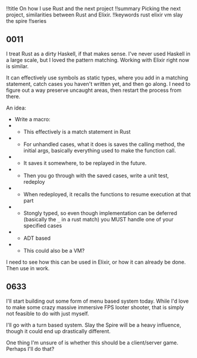 !!title On how I use Rust and the next project
!!summary Picking the next project, similarities between Rust and Elixir.
!!keywords rust elixir vm slay the spire
!!series

## 0011

I treat Rust as a dirty Haskell, if that makes sense. I've never used Haskell in a large scale, but I loved the pattern matching. Working with Elixir right now is similar. 

It can effectively use symbols as static types, where you add in a matching statement, catch cases you haven't written yet, and then go along. I need to figure out a way preserve uncaught areas, then restart the process from there.

An idea:
* Write a macro:
* * This effectively is a match statement in Rust
* * For unhandled cases, what it does is saves the calling method, the initial args, basically everything used to make the function call.
* * It saves it somewhere, to be replayed in the future.
* * Then you go through with the saved cases, write a unit test, redeploy
* * When redeployed, it recalls the functions to resume execution at that part
* * Stongly typed, so even though implementation can be deferred (basically the `_` in a rust match) you MUST handle one of your specified cases
* * ADT based
* * This could also be a VM?

I need to see how this can be used in Elixir, or how it can already be done. Then use in work. 

## 0633

I'll start building out some form of menu based system today. While I'd love to make some crazy massive immersive FPS looter shooter, that is simply not feasible to do with just myself.

I'll go with a turn based system. Slay the Spire will be a heavy influence, though it could end up drastically different. 

One thing I'm unsure of is whether this should be a client/server game. Perhaps I'll do that?